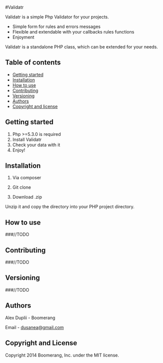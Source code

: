 #Validatr

Validatr is a simple Php Validator for your projects.

  - Simple form for rules and errors messages
  - Flexible and extendable with your callbacks rules functions
  - Enjoyment

Validatr is a standalone PHP class, which can be extended for your needs.

## Table of contents

 - [Getting started](#getting-started)
 - [Installation](#installation)
 - [How to use](#how-to-use)
 - [Contributing](#contributing)
 - [Versioning](#versioning)
 - [Authors](#authors)
 - [Copyright and license](#copyright-and-license)

## Getting started

1. Php >=5.3.0 is required
2. Install Validatr
3. Check your data with it
4. Enjoy!

## Installation

1) Via composer

2) Git clone

3) Download .zip

Unzip it and copy the directory into your PHP project directory.

## How to use

###//TODO


## Contributing

###//TODO


## Versioning

###//TODO


## Authors

Alex Duplii - Boomerang

Email - dusanea@gmail.com

## Copyright and License

Copyright 2014 Boomerang, Inc. under the MIT license.
    